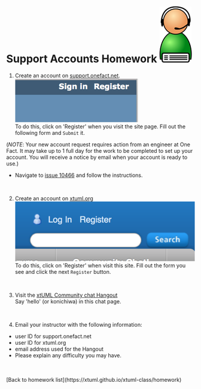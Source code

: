 # Support Accounts Homework  ![helpdesk](../img/helpdesk.png)  

1) Create an account on [support.onefact.net](https://support.onefact.net).  
![Register](../img/register1f.png)  
To do this, click on 'Register' when you visit the site page.  Fill out the
following form and `Submit` it.

(_NOTE_: Your new account request requires action from an engineer at One Fact.
It may take up to 1 full day for the work to be completed to set up your account.
You will receive a notice by email when your account is ready to use.)

  * Navigate to [issue 10466](https://support.onefact.net/issues/10466) and follow the instructions.

<br/>

2) Create an account on [xtuml.org](https://xtuml.org)  
![Register](../img/registerxtumlorg.png)  
To do this, click on 'Register' when visit this site.  Fill out the form
you see and click the next `Register` button.

<br/>

3) Visit the [xtUML Community chat Hangout](https://hangouts.google.com/group/vMohZ9oW08xR7wSd2)  
Say 'hello' (or konichiwa) in this chat page.

<br/>

4) Email your instructor with the following information:  
  * user ID for support.onefact.net
  * user ID for xtuml.org
  * email address used for the Hangout
  * Please explain any difficulty you may have.

<br/>
<br/>
[Back to homework list](https://xtuml.github.io/xtuml-class/homework)  
